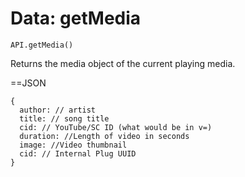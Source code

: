 Data: getMedia
====

```
API.getMedia()
```

Returns the media object of the current playing media.

==JSON

```
{
  author: // artist
  title: // song title
  cid: // YouTube/SC ID (what would be in v=)
  duration: //Length of video in seconds
  image: //Video thumbnail
  cid: // Internal Plug UUID
}
```
